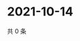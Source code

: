 # 2021-10-14

共 0 条

<!-- BEGIN -->
<!-- 最后更新时间 Thu Oct 14 2021 23:18:11 GMT+0800 (China Standard Time) -->

<!-- END -->
